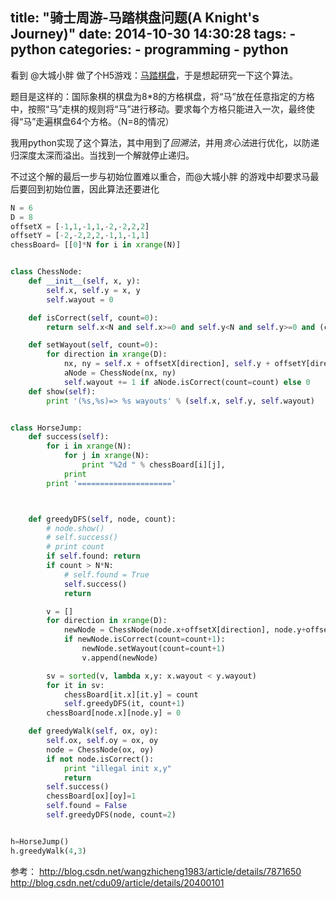 title: "骑士周游-马踏棋盘问题(A Knight's Journey)"
date: 2014-10-30 14:30:28
tags:
	- python
categories:
    - programming
    - python
---

看到 @大城小胖 做了个H5游戏：[马踏棋盘](http://t.cn/R7azxtN)，于是想起研究一下这个算法。

题目是这样的：国际象棋的棋盘为8*8的方格棋盘，将“马”放在任意指定的方格中，按照“马”走棋的规则将“马”进行移动。要求每个方格只能进入一次，最终使得“马”走遍棋盘64个方格。（N=8的情况）

我用python实现了这个算法，其中用到了*回溯法*，并用*贪心法*进行优化，以防递归深度太深而溢出。当找到一个解就停止递归。

不过这个解的最后一步与初始位置难以重合，而@大城小胖 的游戏中却要求马最后要回到初始位置，因此算法还要进化

<!-- more -->


``` python
N = 6
D = 8
offsetX = [-1,1,-1,1,-2,-2,2,2]
offsetY = [-2,-2,2,2,-1,1,-1,1]
chessBoard= [[0]*N for i in xrange(N)]


class ChessNode:
	def __init__(self, x, y):
		self.x, self.y = x, y
		self.wayout = 0

	def isCorrect(self, count=0):
		return self.x<N and self.x>=0 and self.y<N and self.y>=0 and (chessBoard[self.x][self.y]==0 or chessBoard[self.x][self.y]==1 and count==N*N+1)

	def setWayout(self, count=0):
		for direction in xrange(D):
			nx, ny = self.x + offsetX[direction], self.y + offsetY[direction]
			aNode = ChessNode(nx, ny)
			self.wayout += 1 if aNode.isCorrect(count=count) else 0
	def show(self):
		print '(%s,%s)=> %s wayouts' % (self.x, self.y, self.wayout)


class HorseJump:
	def success(self):
		for i in xrange(N):
			for j in xrange(N):
				print "%2d " % chessBoard[i][j],
			print
		print '====================='



	def greedyDFS(self, node, count):
		# node.show()
		# self.success()
		# print count 
		if self.found: return
		if count > N*N:
			# self.found = True
			self.success()
			return

		v = []	
		for direction in xrange(D):
			newNode = ChessNode(node.x+offsetX[direction], node.y+offsetY[direction])
			if newNode.isCorrect(count=count+1):
				newNode.setWayout(count=count+1)
				v.append(newNode)

		sv = sorted(v, lambda x,y: x.wayout < y.wayout)
		for it in sv:
			chessBoard[it.x][it.y] = count
			self.greedyDFS(it, count+1)
		chessBoard[node.x][node.y] = 0

	def greedyWalk(self, ox, oy):
		self.ox, self.oy = ox, oy
		node = ChessNode(ox, oy)
		if not node.isCorrect():
			print "illegal init x,y"
			return
		self.success()
		chessBoard[ox][oy]=1
		self.found = False
		self.greedyDFS(node, count=2)


h=HorseJump()
h.greedyWalk(4,3)


```

参考：
<http://blog.csdn.net/wangzhicheng1983/article/details/7871650>
<http://blog.csdn.net/cdu09/article/details/20400101>